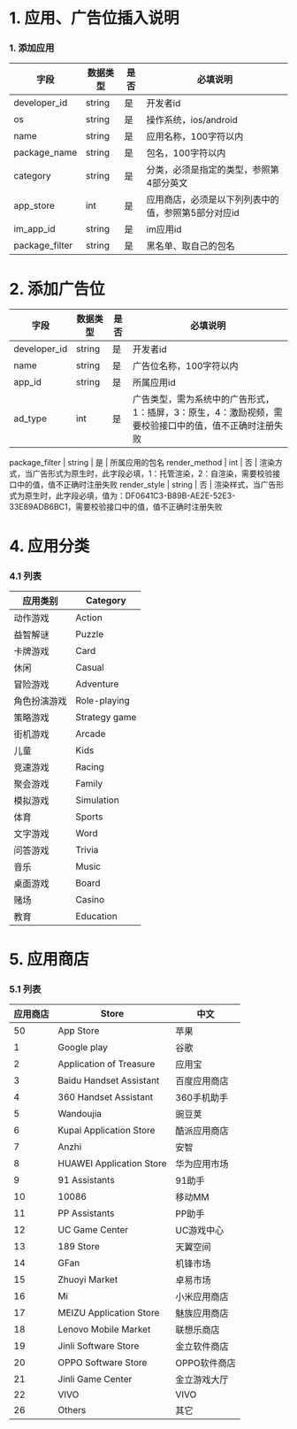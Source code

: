 # 1. 应用、广告位插入说明


### 1. 添加应用

字段 | 数据类型 | 是否 | 必填说明
---|---|--|--
developer_id | string |  是 | 开发者id
os					 | string |  是 | 操作系统，ios/android 
name | string |  是 | 应用名称，100字符以内
package_name | string |  是 | 包名，100字符以内
category | string |  是 | 分类，必须是指定的类型，参照第4部分英文
app_store | int |  是 | 应用商店，必须是以下列列表中的值，参照第5部分对应id
im_app_id | string |  是 | im应用id
package_filter| string |  是 | 黑名单、取自己的包名



# 2. 添加广告位




字段 | 数据类型 | 是否 | 必填说明
---|---|--|--
developer_id | string |  是 | 开发者id
name | string |  是 | 广告位名称，100字符以内
app_id					 | string |  是 | 所属应用id
ad_type					 | int |  是 | 广告类型，需为系统中的广告形式，1：插屏，3：原生，4：激励视频，需要校验接口中的值，值不正确时注册失败

package_filter	 | string |  是 | 	所属应用的包名
render_method | int |  否 | 渲染方式，当广告形式为原生时，此字段必填，1：托管渲染，2：自渲染，需要校验接口中的值，值不正确时注册失败
render_style | string |  否 | 渲染样式，当广告形式为原生时，此字段必填，值为：DF0641C3-B89B-AE2E-52E3-33E89ADB6BC1，需要校验接口中的值，值不正确时注册失败




# 4. 应用分类

### 4.1 列表
应用类别 | Category 
---|---
动作游戏|Action
益智解谜|Puzzle
卡牌游戏|Card
休闲|Casual
冒险游戏|Adventure
角色扮演游戏|Role-playing
策略游戏|Strategy game
街机游戏|Arcade
儿童|Kids
竞速游戏|Racing
聚会游戏|Family
模拟游戏|Simulation
体育|Sports
文字游戏|Word
问答游戏|Trivia
音乐|Music
桌面游戏|Board
赌场|Casino
教育|Education

# 5. 应用商店

### 5.1 列表
应用商店 | Store | 中文
---|--- | ---
50 | App Store | 苹果
1 | Google play	 | 谷歌
2 | Application of Treasure | 应用宝
3 | Baidu Handset Assistant | 百度应用商店
4 | 360 Handset Assistant | 360手机助手
5 | Wandoujia | 豌豆荚
6 | Kupai Application Store | 酷派应用商店
7 | Anzhi | 安智
8 | HUAWEI Application Store | 华为应用市场
9 | 91 Assistants | 91助手
10 | 10086 | 移动MM
11 | PP Assistants | PP助手
12 | UC Game Center | UC游戏中心
13 | 189 Store | 天翼空间
14 | GFan | 机锋市场
15 | Zhuoyi Market | 卓易市场
16 | Mi | 小米应用商店
17 | MEIZU Application Store | 魅族应用商店
18 | Lenovo Mobile Market | 联想乐商店
19 | Jinli Software Store | 金立软件商店
20 | OPPO Software Store | OPPO软件商店
21 | Jinli Game Center | 金立游戏大厅
22 | VIVO | VIVO
26 | Others | 其它

